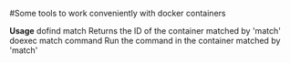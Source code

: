 #Some tools to work conveniently with docker containers

**Usage**
    dofind match
Returns the ID of the container matched by 'match'    
    doexec match command
Run the command in the container matched by 'match'

